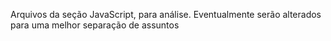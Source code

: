 Arquivos da seção JavaScript, para análise. Eventualmente serão alterados para uma melhor separação de assuntos